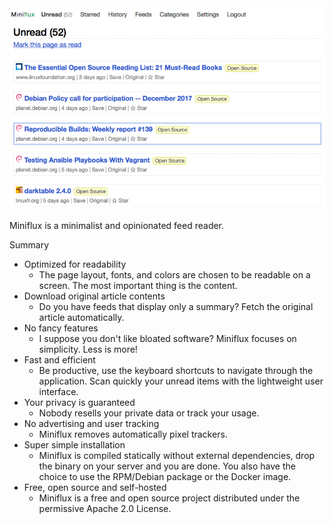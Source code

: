 
<img src="screenshot.png"/>

Miniflux is a minimalist and opinionated feed reader.


Summary

- Optimized for readability
    - The page layout, fonts, and colors are chosen to be readable on a screen. The most important thing is the content. 
- Download original article contents
    - Do you have feeds that display only a summary? Fetch the original article automatically. 
- No fancy features
    - I suppose you don't like bloated software? Miniflux focuses on simplicity. Less is more! 
- Fast and efficient
    - Be productive, use the keyboard shortcuts to navigate through the application. Scan quickly your unread items with the lightweight user interface. 
- Your privacy is guaranteed
    - Nobody resells your private data or track your usage. 
- No advertising and user tracking
    - Miniflux removes automatically pixel trackers. 
- Super simple installation
    - Miniflux is compiled statically without external dependencies, drop the binary on your server and you are done. You also have the choice to use the RPM/Debian package or the Docker image. 
- Free, open source and self-hosted
    - Miniflux is a free and open source project distributed under the permissive Apache 2.0 License. 
